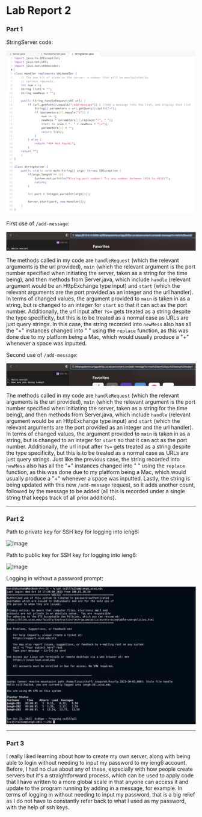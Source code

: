 # Lab Report 2
### Part 1
StringServer code:

![Image](/lab2images/l2code.png)

First use of `/add-message`:

![Image](/lab2images/l2ss1.png)

The methods called in my code are `handleRequest` (which the relevant arguments is the url provided), `main` (which the relevant argument is the port number specified when initiating the server, taken as a string for the time being), and then methods from Server.java, which include `handle` (relevant argument would be an HttpExchange type input) and `start` (which the relevant arguments are the port provided as an integer and the url handler). In terms of changed values, the argument provided to `main` is taken in as a string, but is changed to an integer for `start` so that it can act as the port number. Additionally, the url input after `?s=` gets treated as a string despite the type specificity, but this is to be treated as a normal case as URLs are just query strings. In this case, the string recorded into `newMess` also has all the "+" instances changed into " " using the `replace` function, as this was done due to my platform being a Mac, which would usually produce a "+" whenever a space was inputted.

Second use of `/add-message`:

![Image](/lab2images/l2ss2.png)

The methods called in my code are `handleRequest` (which the relevant arguments is the url provided), `main` (which the relevant argument is the port number specified when initiating the server, taken as a string for the time being), and then methods from Server.java, which include `handle` (relevant argument would be an HttpExchange type input) and `start` (which the relevant arguments are the port provided as an integer and the url handler). In terms of changed values, the argument provided to `main` is taken in as a string, but is changed to an integer for `start` so that it can act as the port number. Additionally, the url input after `?s=` gets treated as a string despite the type specificity, but this is to be treated as a normal case as URLs are just query strings. Just like the previous case, the string recorded into `newMess` also has all the "+" instances changed into " " using the `replace` function, as this was done due to my platform being a Mac, which would usually produce a "+" whenever a space was inputted. Lastly, the string is being updated with this new `/add-message` request, so it adds another count, followed by the message to be added (all this is recorded under a single string that keeps track of all prior additions).

***

### Part 2
Path to private key for SSH key for logging into ieng6:

![Image](/lab2images/l2ls1.png)

Path to public key for SSH key for logging into ieng6:

![Image](/lab2images/l2ls2.png)

Logging in without a password prompt:

![Image](/lab2images/l2login.png)

***

### Part 3
I really liked learning about how to create my own server, along with being able to login without needing to input my password to my ieng6 account. Before, I had no clue about any of these, especially with how people create servers but it's a straightforward process, which can be used to apply code that I have written to a more global scale in that anyone can access it and update to the program running by adding in a message, for example. In terms of logging in without needing to input my password, that is a big relief as I do not have to constantly refer back to what I used as my password, with the help of ssh keys. 
